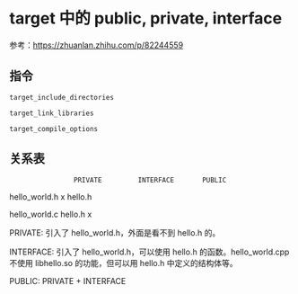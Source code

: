 # target 中的 public, private, interface

参考：https://zhuanlan.zhihu.com/p/82244559

## 指令

`target_include_directories`

`target_link_libraries`

`target_compile_options`

## 关系表
                    PRIVATE         INTERFACE       PUBLIC
hello_world.h       x               hello.h

hello_world.c       hello.h         x

PRIVATE: 引入了 hello_world.h，外面是看不到 hello.h 的。 

INTERFACE: 引入了 hello_world.h，可以使用 hello.h 的函数。hello_world.cpp 不使用 libhello.so 的功能，但可以用 hello.h 中定义的结构体等。

PUBLIC: PRIVATE + INTERFACE
